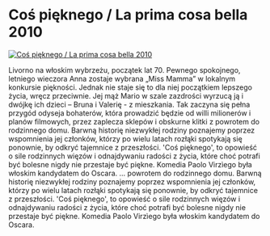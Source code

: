 Coś pięknego / La prima cosa bella 2010 
=============
[![Coś pięknego / La prima cosa bella 2010 ](http://vidos.pl/images/player.gif)](http://vidos.pl/cos-pieknego-la-prima-cosa-bella-2010)

 Livorno na włoskim wybrzeżu, początek lat 70. Pewnego spokojnego, letniego wieczora Anna zostaje wybrana „Miss Mamma” w lokalnym konkursie piękności. Jednak nie staje się to dla niej początkiem lepszego życia, wręcz przeciwnie. Jej mąż Mario w szale zazdrości wyrzucą ją i dwójkę ich dzieci – Bruna i Valerię - z mieszkania. Tak zaczyna się pełna przygód odyseja bohaterów, która prowadzić będzie od willi milionerów i planów filmowych, przez zaplecza sklepów i obskurne klitki z powrotem do rodzinnego domu. Barwną historię niezwykłej rodziny poznajemy poprzez wspomnienia jej członków, którzy po wielu latach rozłąki spotykają się ponownie, by odkryć tajemnice z przeszłości. 'Coś pięknego', to opowieść o sile rodzinnych więzów i odnajdywaniu radości z życia, które choć potrafi być bolesne nigdy nie przestaje być piękne. Komedia Paolo Virzìego była włoskim kandydatem do Oscara.   ... powrotem do rodzinnego domu. Barwną historię niezwykłej rodziny poznajemy poprzez wspomnienia jej członków, którzy po wielu latach rozłąki spotykają się ponownie, by odkryć tajemnice z przeszłości. 'Coś pięknego', to opowieść o sile rodzinnych więzów i odnajdywaniu radości z życia, które choć potrafi być bolesne nigdy nie przestaje być piękne. Komedia Paolo Virzìego była włoskim kandydatem do Oscara.
